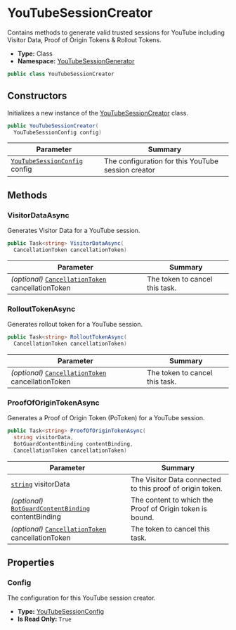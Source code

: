 ﻿# YouTubeSessionCreator
Contains methods to generate valid trusted sessions for YouTube including Visitor Data, Proof of Origin Tokens &amp; Rollout Tokens.
- **Type:** Class
- **Namespace:** [YouTubeSessionGenerator](/YouTubeSessionGenerator/reference/YouTubeSessionGenerator/)
```cs
public class YouTubeSessionCreator
```


## Constructors
Initializes a new instance of the [YouTubeSessionCreator](/YouTubeSessionGenerator/reference/YouTubeSessionGenerator/YouTubeSessionCreator.html) class.
```cs
public YouTubeSessionCreator(
  YouTubeSessionConfig config)
```
| Parameter | Summary |
| --------- | ------- |
| [`YouTubeSessionConfig`](/YouTubeSessionGenerator/reference/YouTubeSessionGenerator/YouTubeSessionConfig.html) config | The configuration for this YouTube session creator |



## Methods

### VisitorDataAsync
Generates Visitor Data for a YouTube session.
```cs
public Task<string> VisitorDataAsync(
  CancellationToken cancellationToken)
```
| Parameter | Summary |
| --------- | ------- |
| *(optional)* [`CancellationToken`](https://learn.microsoft.com/dotnet/api/system.threading.cancellationtoken) cancellationToken | The token to cancel this task. |

### RolloutTokenAsync
Generates rollout token for a YouTube session.
```cs
public Task<string> RolloutTokenAsync(
  CancellationToken cancellationToken)
```
| Parameter | Summary |
| --------- | ------- |
| *(optional)* [`CancellationToken`](https://learn.microsoft.com/dotnet/api/system.threading.cancellationtoken) cancellationToken | The token to cancel this task. |

### ProofOfOriginTokenAsync
Generates a Proof of Origin Token (PoToken) for a YouTube session.
```cs
public Task<string> ProofOfOriginTokenAsync(
  string visitorData, 
  BotGuardContentBinding contentBinding, 
  CancellationToken cancellationToken)
```
| Parameter | Summary |
| --------- | ------- |
| [`string`](https://learn.microsoft.com/dotnet/api/system.string) visitorData | The Visitor Data connected to this proof of origin token. |
| *(optional)* [`BotGuardContentBinding`](/YouTubeSessionGenerator/reference/YouTubeSessionGenerator/BotGuard/BotGuardContentBinding.html) contentBinding | The content to which the Proof of Origin token is bound. |
| *(optional)* [`CancellationToken`](https://learn.microsoft.com/dotnet/api/system.threading.cancellationtoken) cancellationToken | The token to cancel this task. |



## Properties

### Config
The configuration for this YouTube session creator.
- **Type:** [YouTubeSessionConfig](/YouTubeSessionGenerator/reference/YouTubeSessionGenerator/YouTubeSessionConfig.html)
- **Is Read Only:** `True`
